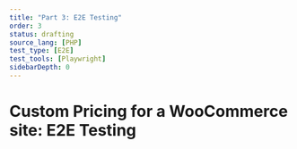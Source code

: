 ```yaml
---
title: "Part 3: E2E Testing"
order: 3
status: drafting
source_lang: [PHP]
test_type: [E2E]
test_tools: [Playwright]
sidebarDepth: 0
---
```


# Custom Pricing for a WooCommerce site: E2E Testing